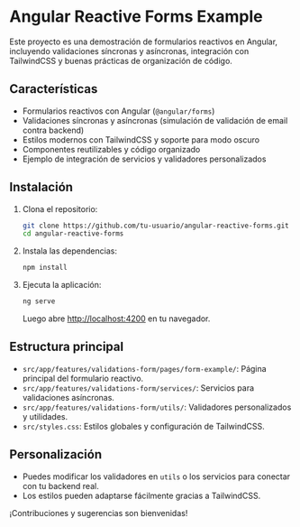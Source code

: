 # Angular Reactive Forms Example

Este proyecto es una demostración de formularios reactivos en Angular, incluyendo validaciones síncronas y asíncronas, integración con TailwindCSS y buenas prácticas de organización de código.

## Características

- Formularios reactivos con Angular (`@angular/forms`)
- Validaciones síncronas y asíncronas (simulación de validación de email contra backend)
- Estilos modernos con TailwindCSS y soporte para modo oscuro
- Componentes reutilizables y código organizado
- Ejemplo de integración de servicios y validadores personalizados

## Instalación

1. Clona el repositorio:
   ```bash
   git clone https://github.com/tu-usuario/angular-reactive-forms.git
   cd angular-reactive-forms
   ```

2. Instala las dependencias:
   ```bash
   npm install
   ```

3. Ejecuta la aplicación:
   ```bash
   ng serve
   ```
   Luego abre [http://localhost:4200](http://localhost:4200) en tu navegador.

## Estructura principal

- `src/app/features/validations-form/pages/form-example/`: Página principal del formulario reactivo.
- `src/app/features/validations-form/services/`: Servicios para validaciones asíncronas.
- `src/app/features/validations-form/utils/`: Validadores personalizados y utilidades.
- `src/styles.css`: Estilos globales y configuración de TailwindCSS.

## Personalización

- Puedes modificar los validadores en `utils` o los servicios para conectar con tu backend real.
- Los estilos pueden adaptarse fácilmente gracias a TailwindCSS.


¡Contribuciones y sugerencias son bienvenidas!